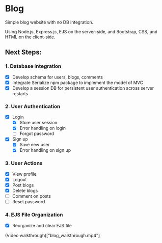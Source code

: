 # Blog

Simple blog website with no DB integration.

Using Node.js, Express.js, EJS on the server-side, and Bootstrap, CSS, and HTML on the client-side.

## Next Steps:

### 1. Database Integration

- [x] Develop schema for users, blogs, comments
- [x] Integrate Serialize npm package to implement the model of MVC
- [x] Develop a session DB for persistent user authentication across server restarts

### 2. User Authentication

- [x] Login
   - [x] Store user session
   - [x] Error handling on login
   - [ ] Forgot password
- [x] Sign up
   - [x] Save new user
   - [x] Error handling on sign up

### 3. User Actions
- [x] View profile
- [x] Logout
- [x] Post blogs
- [x] Delete blogs
- [ ] Comment on posts
- [ ] Reset password

### 4. EJS File Organization

- [x] Reorganize and clear EJS file

(Video walkthrough)["blog_walkthrough.mp4"]

